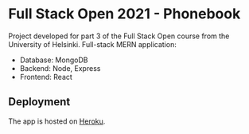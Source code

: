 # Full Stack Open 2021 - Phonebook
Project developed for part 3 of the Full Stack Open course from the University of Helsinki.
Full-stack MERN application:
- Database: MongoDB
- Backend: Node, Express
- Frontend: React

## Deployment
The app is hosted on [Heroku](https://fullstack-backend-phonebook.herokuapp.com/).